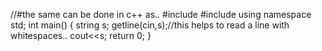 //#the same can be done in c++ as..
#include<iostream>
#include<string>
using namespace std;
int main()
{
string s;
getline(cin,s);//this helps to read a line with whitespaces..
cout<<s;
return 0;
}
